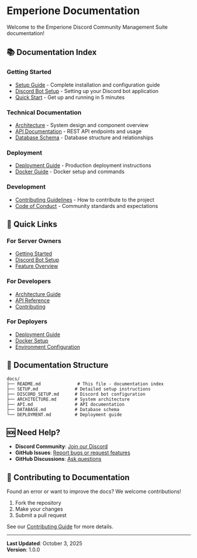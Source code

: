 # Emperione Documentation

Welcome to the Emperione Discord Community Management Suite documentation!

## 📚 Documentation Index

### Getting Started
- [Setup Guide](SETUP.md) - Complete installation and configuration guide
- [Discord Bot Setup](DISCORD_SETUP.md) - Setting up your Discord bot application
- [Quick Start](../README.md#quick-start) - Get up and running in 5 minutes

### Technical Documentation
- [Architecture](ARCHITECTURE.md) - System design and component overview
- [API Documentation](API.md) - REST API endpoints and usage
- [Database Schema](DATABASE.md) - Database structure and relationships

### Deployment
- [Deployment Guide](DEPLOYMENT.md) - Production deployment instructions
- [Docker Guide](../DOCKER.md) - Docker setup and commands

### Development
- [Contributing Guidelines](../CONTRIBUTING.md) - How to contribute to the project
- [Code of Conduct](../CODE_OF_CONDUCT.md) - Community standards and expectations

## 🎯 Quick Links

### For Server Owners
- [Getting Started](SETUP.md)
- [Discord Bot Setup](DISCORD_SETUP.md)
- [Feature Overview](../README.md#features)

### For Developers
- [Architecture Guide](ARCHITECTURE.md)
- [API Reference](API.md)
- [Contributing](../CONTRIBUTING.md)

### For Deployers
- [Deployment Guide](DEPLOYMENT.md)
- [Docker Setup](../DOCKER.md)
- [Environment Configuration](SETUP.md#environment-variables)

## 📖 Documentation Structure

```
docs/
├── README.md              # This file - documentation index
├── SETUP.md              # Detailed setup instructions
├── DISCORD_SETUP.md      # Discord bot configuration
├── ARCHITECTURE.md       # System architecture
├── API.md                # API documentation
├── DATABASE.md           # Database schema
└── DEPLOYMENT.md         # Deployment guide
```

## 🆘 Need Help?

- **Discord Community**: [Join our Discord](https://discord.gg/your-invite)
- **GitHub Issues**: [Report bugs or request features](https://github.com/yourusername/emperione-discord/issues)
- **GitHub Discussions**: [Ask questions](https://github.com/yourusername/emperione-discord/discussions)

## 📝 Contributing to Documentation

Found an error or want to improve the docs? We welcome contributions!

1. Fork the repository
2. Make your changes
3. Submit a pull request

See our [Contributing Guide](../CONTRIBUTING.md) for more details.

---

**Last Updated**: October 3, 2025  
**Version**: 1.0.0

